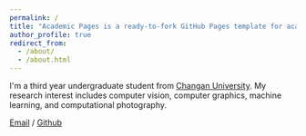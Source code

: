```yaml
---
permalink: /
title: "Academic Pages is a ready-to-fork GitHub Pages template for academic personal websites"
author_profile: true
redirect_from: 
  - /about/
  - /about.html
---
```


I'm a third year undergraduate student from [Changan University](https://www.chd.edu.cn/). My research interest includes computer vision, computer graphics, machine learning, and computational photography.

[Email](2024124105@chd.edu.cn) / [Github](https://github.com/WeiZ26) 
